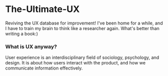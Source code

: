 # The-Ultimate-UX
Reviving the UX database for improvement!
I've been home for a while, and I have to train my brain to think like a researcher again. 
What's better than writing a book:)

### What is UX anyway?
User experience is an interdisciplinary field of sociology, psychology, and design. It is about how users interact with the product, and how we communicate information effectively.
